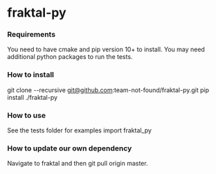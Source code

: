 # fraktal-py

### Requirements
You need to have cmake and pip version 10+ to install.
You may need additional python packages to run the tests.

### How to install
git clone --recursive git@github.com:team-not-found/fraktal-py.git
pip install ./fraktal-py

### How to use
See the tests folder for examples
import fraktal_py

### How to update our own dependency
Navigate to fraktal and then git pull origin master.